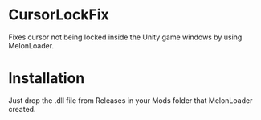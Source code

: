 # CursorLockFix
Fixes cursor not being locked inside the Unity game windows by using MelonLoader.

# Installation
Just drop the .dll file from Releases in your Mods folder that MelonLoader created.
